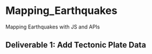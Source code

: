# Mapping_Earthquakes
Mapping Earthquakes with JS and APIs


## Deliverable 1: Add Tectonic Plate Data
